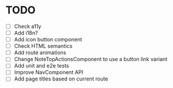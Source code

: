 # TODO

- [ ] Check a11y
- [ ] Add i18n?
- [ ] Add icon button component
- [ ] Check HTML semantics
- [ ] Add route animations
- [ ] Change NoteTopActionsComponent to use a button link variant
- [ ] Add unit and e2e tests
- [ ] Improve NavComponent API
- [ ] Add page titles based on current route
